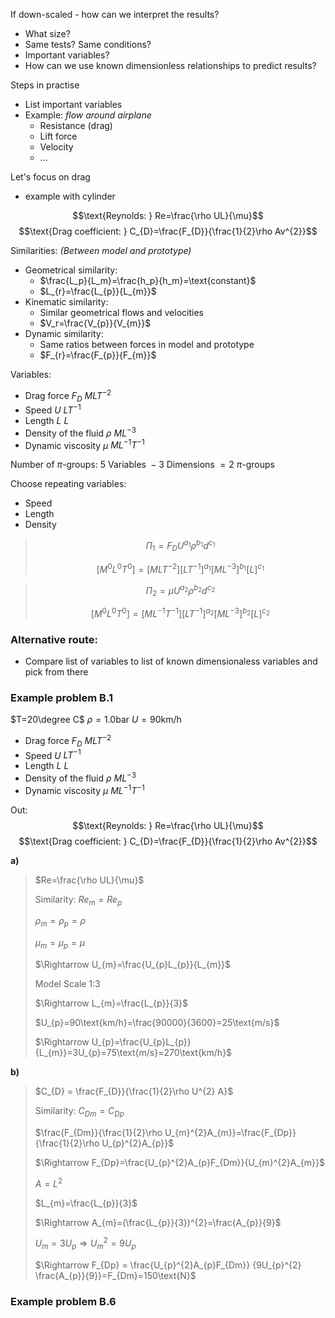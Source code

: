 If down-scaled - how can we interpret the results?
- What size?
- Same tests? Same conditions?
- Important variables?
- How can we use known dimensionless relationships to predict results?

Steps in practise
- List important variables
- Example: _flow around airplane_
	- Resistance (drag)
	- Lift force
	- Velocity
	- ...

Let's focus on drag

- example with cylinder

$$\text{Reynolds: } Re=\frac{\rho UL}{\mu}$$
$$\text{Drag coefficient: } C_{D}=\frac{F_{D}}{\frac{1}{2}\rho Av^{2}}$$


Similarities: _(Between model and prototype)_
- Geometrical similarity:
	- $\frac{L_p}{L_m}=\frac{h_p}{h_m}=\text{constant}$
	- $L_{r}=\frac{L_{p}}{L_{m}}$
- Kinematic similarity:
	- Similar geometrical flows and velocities
	- $V_r=\frac{V_{p}}{V_{m}}$
- Dynamic similarity:
	- Same ratios between forces in model and prototype
	- $F_{r}=\frac{F_{p}}{F_{m}}$


Variables:
- Drag force $F_{D}$ $MLT^{-2}$
- Speed $U$ $LT^{-1}$
- Length $L$ $L$
- Density of the fluid $\rho$ $ML^{-3}$
- Dynamic viscosity $\mu$ $ML^{-1}T^{-1}$

Number of $\pi$-groups: $5 \text{ Variables } - 3 \text{ Dimensions } = 2 \text{ }\pi\text{-groups }$

Choose repeating variables:
- Speed
- Length
- Density

> $$\Pi_{1}=F_{D}U^{a_{1}}\rho^{b_{1}}d^{c_{1}}$$
> 
> $$[M^{0}L^{0}T^{0}]=[MLT^{-2}][LT^{-1}]^{a_{1}}[ML^{-3}]^{b_{1}}[L]^{c_{1}}$$



> $$\Pi_{2}=\mu U^{a_{2}}\rho^{b_{2}}d^{c_{2}}$$
> 
> $$[M^{0}L^{0}T^{0}]=[ML^{-1}T^{-1}][LT^{-1}]^{a_{2}}[ML^{-3}]^{b_{2}}[L]^{c_{2}}$$


### Alternative route:
- Compare list of variables to list of known dimensionaless variables and pick from there



### Example problem B.1

$T=20\degree C$
$\rho=1.0\text{bar}$
$U=90\text{km/h}$

- Drag force $F_{D}$ $MLT^{-2}$
- Speed $U$ $LT^{-1}$
- Length $L$ $L$
- Density of the fluid $\rho$ $ML^{-3}$
- Dynamic viscosity $\mu$ $ML^{-1}T^{-1}$

Out:
$$\text{Reynolds: } Re=\frac{\rho UL}{\mu}$$
$$\text{Drag coefficient: } C_{D}=\frac{F_{D}}{\frac{1}{2}\rho Av^{2}}$$

**a)**
> $Re=\frac{\rho UL}{\mu}$ 
> 
> Similarity: $Re_{m}=Re_{p}$ 
> 
> $\rho_{m}=\rho_{p}=\rho$ 
> 
> $\mu_{m}=\mu_{p}=\mu$ 
> 
> 
> $\Rightarrow U_{m}=\frac{U_{p}L_{p}}{L_{m}}$ 
> 
> Model Scale 1:3 
> 
> $\Rightarrow L_{m}=\frac{L_{p}}{3}$ 
> 
> $U_{p}=90\text{km/h}=\frac{90000}{3600}=25\text{m/s}$ 
> 
> $\Rightarrow U_{p}=\frac{U_{p}L_{p}}{L_{m}}=3U_{p}=75\text{m/s}=270\text{km/h}$ 


**b)**
> $C_{D} = \frac{F_{D}}{\frac{1}{2}\rho U^{2} A}$ 
> 
> Similarity: $C_{Dm}=C_{Dp}$ 
> 
> $\frac{F_{Dm}}{\frac{1}{2}\rho U_{m}^{2}A_{m}}=\frac{F_{Dp}}{\frac{1}{2}\rho U_{p}^{2}A_{p}}$ 
> 
> 
> $\Rightarrow F_{Dp}=\frac{U_{p}^{2}A_{p}F_{Dm}}{U_{m}^{2}A_{m}}$ 
> 
> 
> $A=L^2$ 
> 
> $L_{m}=\frac{L_{p}}{3}$
> 
> $\Rightarrow A_{m}=(\frac{L_{p}}{3})^{2}=\frac{A_{p}}{9}$
> 
> $U_{m}=3U_{p} \Rightarrow U_{m}^{2}=9U_{p}$
> 
> 
> $\Rightarrow F_{Dp} = \frac{U_{p}^{2}A_{p}F_{Dm}} {9U_{p}^{2} \frac{A_{p}}{9}}=F_{Dm}=150\text{N}$ 
> 


### Example problem B.6


